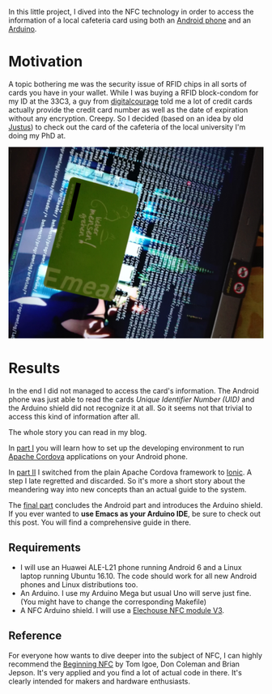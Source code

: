In this little project, I dived into the NFC technology in order to access the information of a local cafeteria card using both an [Android phone](cordova) and an [Arduino](arduino).

# Motivation

A topic bothering me was the security issue of RFID chips in all sorts of cards you have in your wallet. While I was buying a RFID block-condom for my ID at the 33C3, a guy from [digitalcourage](https://www.digitalcourage.de/themen/rfid) told me a lot of credit cards actually provide the credit card number as well as the date of expiration without any encryption. Creepy. So I decided (based on an idea by old [Justus](https://github.com/jusjusjus)) to check out the card of the cafeteria of the local university I'm doing my PhD at.

![cafeteria card](./res/cafeteria-card.jpg)

# Results

In the end I did not managed to access the card's information. The Android phone was just able to read the cards *Unique Identifier Number (UID)* and the Arduino shield did not recognize it at all. So it seems not that trivial to access this kind of information after all.

The whole story you can read in my blog.

In [part I](https://thegreatwhiteshark.github.io/thegreatwhiteshark.coding.io/hacks/mensacard-pt-i/) you will learn how to set up the developing environment to run [Apache Cordova](https://cordova.apache.org/) applications on your Android phone.

In [part II](https://thegreatwhiteshark.github.io/thegreatwhiteshark.coding.io/hacks/mensacard-pt-ii/) I switched from the plain Apache Cordova framework to [Ionic](http://ionicframework.com/). A step I late regretted and discarded. So it's more a short story about the meandering way into new concepts than an actual guide to the system.

The [final part](https://thegreatwhiteshark.github.io/thegreatwhiteshark.coding.io/hacks/mensacard-pt-iii/) concludes the Android part and introduces the Arduino shield. If you ever wanted to **use Emacs as your Arduino IDE**, be sure to check out this post. You will find a comprehensive guide in there.

## Requirements

- I will use an Huawei ALE-L21 phone running Android 6 and a Linux laptop running Ubuntu 16.10. The code should work for all new Android phones and Linux distributions too.
- An Arduino. I use my Arduino Mega but usual Uno will serve just fine. (You might have to change the corresponding Makefile)
- A NFC Arduino shield. I will use a [Elechouse NFC module V3](http://www.elechouse.com/elechouse/index.php?main_page=product_info&cPath=90_93&products_id=2242).

## Reference 

For everyone how wants to dive deeper into the subject of NFC, I can highly recommend the [Beginning NFC](https://www.amazon.com/Beginning-NFC-Communication-Arduino-PhoneGap/dp/1449372066/ref=sr_1_1?s=office-products&ie=UTF8&qid=1483802943&sr=8-1&keywords=igoe+nfc) by Tom Igoe, Don Coleman and Brian Jepson. It's very applied and you find a lot of actual code in there. It's clearly intended for makers and hardware enthusiasts. 

